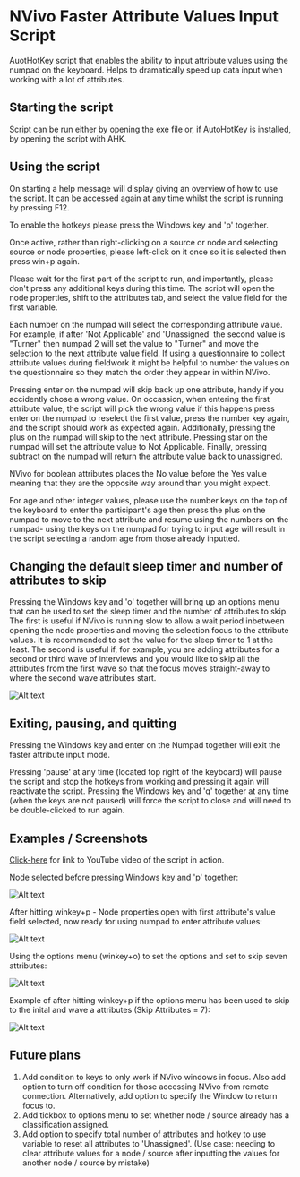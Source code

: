 # NVivo Faster Attribute Values Input Script
AuotHotKey script that enables the ability to input attribute values using the numpad on the keyboard. Helps to dramatically speed up data input when working with a lot of attributes.

## Starting the script
Script can be run either by opening the exe file or, if AutoHotKey is installed, by opening the script with AHK.

## Using the script
On starting a help message will display giving an overview of how to use the script. It can be accessed again at any time whilst the script is running by pressing F12.

To enable the hotkeys please press the Windows key and 'p' together.

Once active, rather than right-clicking on a source or node and selecting source or node properties, please left-click on it once so it is selected then press win+p again.

Please wait for the first part of the script to run, and importantly, please don't press any additional keys during this time. The script will open the node properties, shift to the attributes tab, and select the value field for the first variable.

Each number on the numpad will select the corresponding attribute value. For example, if after 'Not Applicable' and 'Unassigned' the second value is "Turner" then numpad 2 will set the value to "Turner" and move the selection to the next attribute value field. If using a questionnaire to collect attribute values during fieldwork it might be helpful to number the values on the questionnaire so they match the order they appear in within NVivo.

Pressing enter on the numpad will skip back up one attribute, handy if you accidently chose a wrong value. On occassion, when entering the first attribute value, the script will pick the wrong value if this happens press enter on the numpad to reselect the first value, press the number key again, and the script should work as expected again. Additionally, pressing the plus on the numpad will skip to the next attribute. Pressing star on the numpad will set the attribute value to Not Applicable. Finally, pressing subtract on the numpad will return the attribute value back to unassigned.

NVivo for boolean attributes places the No value before the Yes value meaning that they are the opposite way around than you might expect.

For age and other integer values, please use the number keys on the top of the keyboard to enter the participant's age then press the plus on the numpad to move to the next attribute and resume using the numbers on the numpad- using the keys on the numpad for trying to input age will result in the script selecting a random age from those already inputted.

## Changing the default sleep timer and number of attributes to skip
Pressing the Windows key and 'o' together will bring up an options menu that can be used to set the sleep timer and the number of attributes to skip. The first is useful if NVivo is running slow to allow a wait period inbetween opening the node properties and moving  the selection focus to the attribute values. It is recommended to set the value for the sleep timer to 1 at the least. The second is useful if, for example, you are adding attributes for a second or third wave of interviews and you would like to skip all the attributes from the first wave so that the focus moves straight-away to where the second wave attributes start.

![Alt text](https://github.com/abers/NVivo.faster.attribute.values.input/blob/master/img/options.png?raw=true)

## Exiting, pausing, and quitting
Pressing the Windows key and enter on the Numpad together will exit the faster attribute input mode.

Pressing 'pause' at any time (located top right of the keyboard) will pause the script and stop the hotkeys from working and pressing it again will reactivate the script.  Pressing the Windows key and 'q' together at any time (when the keys are not paused) will force the script to close and will need to be double-clicked to run again.

## Examples / Screenshots

[Click-here](https://www.youtube.com/watch?v=qeV-UBqjFBw) for link to YouTube video of the script in action.

Node selected before pressing Windows key and 'p' together:

![Alt text](https://github.com/abers/NVivo.faster.attribute.values.input/blob/master/img/example-selected.png?raw=true)

After hitting winkey+p - Node properties open with first attribute's value field selected, now ready for using numpad to enter attribute values:

![Alt text](https://github.com/abers/NVivo.faster.attribute.values.input/blob/master/img/ready.png?raw=true)

Using the options menu (winkey+o) to set the options and set to skip seven attributes:

![Alt text](https://github.com/abers/NVivo.faster.attribute.values.input/blob/master/img/skip-example.png?raw=true)

Example of after hitting winkey+p if the options menu has been used to skip to the inital and wave a attributes (Skip Attributes = 7):

![Alt text](https://github.com/abers/NVivo.faster.attribute.values.input/blob/master/img/ready2.png?raw=true)

## Future plans

1. Add condition to keys to only work if NVivo windows in focus. Also add option to turn off condition for those accessing NVivo from remote connection. Alternatively, add option to specify the Window to return focus to.
2. Add tickbox to options menu to set whether node / source already has a classification assigned.
3. Add option to specify total number of attributes and hotkey to use variable to reset all attributes to 'Unassigned'. (Use case: needing to clear attribute values for a node / source after inputting the values for another node / source by mistake)

